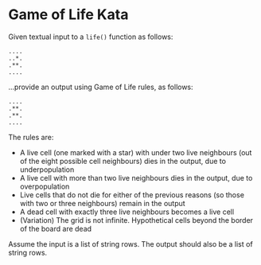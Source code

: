 # Game of Life Kata

Given textual input to a `life()` function as follows:

```
....
..*.
.**.
....
```

...provide an output using Game of Life rules, as follows:

```
....
.**.
.**.
....
```

The rules are:

* A live cell (one marked with a star) with under two live neighbours (out of the eight possible cell neighbours) dies in the output, due to underpopulation
* A live cell with more than two live neighbours dies in the output, due to overpopulation
* Live cells that do not die for either of the previous reasons (so those with two or three neighbours) remain in the output
* A dead cell with exactly three live neighbours becomes a live cell
* (Variation) The grid is not infinite. Hypothetical cells beyond the border of the board are dead

Assume the input is a list of string rows. The output should also be a list of string rows.
